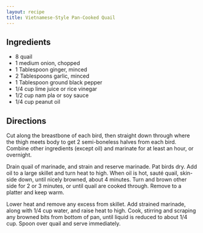 ```yaml
---
layout: recipe
title: Vietnamese-Style Pan-Cooked Quail
---
```


## Ingredients

* 8 quail
* 1 medium onion, chopped
* 1 Tablespoon ginger, minced
* 2 Tablespoons garlic, minced
* 1 Tablespoon ground black pepper
* 1/4 cup lime juice or rice vinegar
* 1/2 cup nam pla or soy sauce
* 1/4 cup peanut oil

## Directions

Cut along the breastbone of each bird, then straight down through where
the thigh meets body to get 2 semi-boneless halves from each bird.
Combine other ingredients (except oil) and marinate for at least an
hour, or overnight.

Drain quail of marinade, and strain and reserve marinade. Pat birds dry.
Add oil to a large skillet and turn heat to high. When oil is hot, sauté
quail, skin-side down, until nicely browned, about 4 minutes. Turn and
brown other side for 2 or 3 minutes, or until quail are cooked through.
Remove to a platter and keep warm.

Lower heat and remove any excess from skillet. Add strained marinade,
along with 1/4 cup water, and raise heat to high. Cook, stirring and
scraping any browned bits from bottom of pan, until liquid is reduced to
about 1/4 cup. Spoon over quail and serve immediately.
